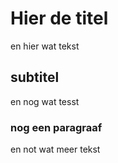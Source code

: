 # Hier de titel

en hier wat tekst

## subtitel

en nog wat tesst

### nog een paragraaf

en not wat meer tekst